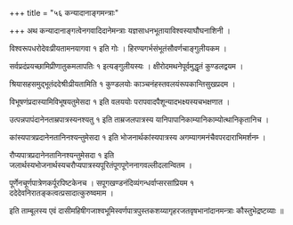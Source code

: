 +++
title = "५६ कन्यादानाङ्गमन्त्राः"

+++
अथ कन्यादानाङ्गत्वेनगवादिदानेमन्त्राः यज्ञसाधनभूतायाविश्वस्याघौघनाशिनी ।

विश्वरूपधरोदेवःप्रीयतामनयागवा १ इति गोः । हिरण्यगर्भसंभूतंसौवर्णचाङ्गुलीयकम ।

सर्वप्रदंप्रयच्छामिप्रीणातुकमलापतिः १ इत्यङ्गुलीयस्यः । क्षीरोदमथनेपूर्वमुद्धृतं कुण्डलद्वयम ।

श्रियासहसमुद्भूतंददेश्रीःप्रीयतामिति १ कुण्डलयोः काञ्चनंहस्तवलयंरूपकान्तिसुखप्रदम ।

विभूषणंप्रदास्यामिविभूषयतुमेसदा १ इति वलययोः परापवादपैशून्यादभक्ष्यस्यचभक्षणात ।

उत्पन्नपापंदानेनताम्रपात्रस्यनश्यतु १ इति ताम्रजलपात्रस्य यानिपापानिकाम्यानिकाम्योत्थानिकृतानिच ।

कांस्यपात्रप्रदानेनतानिनश्यन्तुमेसदा १ इति भोजनार्थकांस्यपात्रस्य अगम्यागमनंचैवपरदाराभिमर्शनम्‍ ।

रौप्यपात्रप्रदानेनतानिनश्यन्तुमेसदा १ इति जलार्थस्यभोजनार्थस्यचरौप्यपात्रस्यपूरितंपूगपूगेननागवल्लीदलान्वितम ।

पूर्णेनचूर्णपात्रेणकर्पूरपिष्टकेनच । सपूगखण्डनंदिव्यंगन्धर्वाप्सरसांप्रियम १ ददेदेवनिरातङ्कत्वत्प्रसादात्कुरुष्वमाम ।

इति ताम्बूलस्य एवं दासीमहिषीगजाश्वभूमिस्वर्णपात्रपुस्तकशय्यागृहरजतवृषभानांदानमन्त्राः कौस्तुभेद्रष्टव्याः ॥
